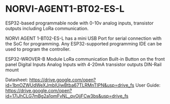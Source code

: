 # NORVI-AGENT1-BT02-ES-L
ESP32-based programmable node with 0-10v analog inputs, transistor outputs including LoRa communication.

NORVI AGENT 1-BT02-ES-L has a mini USB Port for serial connection with the SoC for programming. 
Any ESP32-supported programming IDE can be used to program the controller.

ESP32-WROVER-B Module
LoRa communication
Built-in Button on the front panel
Digital Inputs
Analog Inputs with 4-20mA
transistor outputs
DIN-Rail mount

Datasheet:   https://drive.google.com/open?id=1bnOZWUdWeXJmbIUiwBtba67TLRMnTIPN&usp=drive_fs
User Guide:  https://drive.google.com/open?id=17iJhCLG7mBg2a1omFvNL_qvOjjFCw3bs&usp=drive_fs
